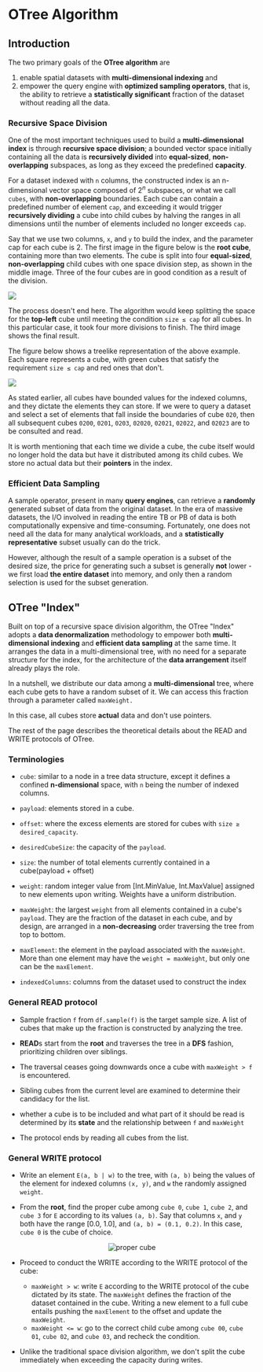 # OTree Algorithm

## Introduction
The two primary goals of the **OTree algorithm** are 
  1) enable spatial datasets with **multi-dimensional indexing** and
  2) empower the query engine with **optimized sampling operators**, that is, the ability to retrieve a **statistically significant** fraction of the dataset without reading all the data.

### Recursive Space Division
One of the most important techniques used to build a **multi-dimensional index** is through **recursive space division**; a bounded vector space initially containing all the data is **recursively divided** into **equal-sized**, **non-overlapping** subspaces, as long as they exceed the predefined **capacity**.

For a dataset indexed with `n` columns, the constructed index is an n-dimensional vector space composed of $2^n$ subspaces, or what we call `cubes`, with **non-overlapping** boundaries. Each cube can contain a predefined number of element `cap`, and exceeding it would trigger **recursively dividing** a cube into child cubes by halving the ranges in all dimensions until the number of elements included no longer exceeds `cap`.

Say that we use two columns, `x`, and `y` to build the index, and the parameter cap for each cube is 2. The first image in the figure below is the **root cube**, containing more than two elements. The cube is split into four **equal-sized**, **non-overlapping** child cubes with one space division step, as shown in the middle image. Three of the four cubes are in good condition as a result of the division.

![](./images/rsd-all.png)

The process doesn't end here. The algorithm would keep splitting the space for the **top-left** cube until meeting the condition `size ≤ cap` for all cubes. In this particular case, it took four more divisions to finish. The third image shows the final result.

The figure below shows a treelike representation of the above example. Each square represents a cube, with green cubes that satisfy the requirement `size ≤ cap` and red ones that don't.

![](./images/rsd-tree.png)

As stated earlier, all cubes have bounded values for the indexed columns, and they dictate the elements they can store. If we were to query a dataset and select a set of elements that fall inside the boundaries of cube `020`, then all subsequent cubes `0200`, `0201`, `0203`, `02020`, `02021`, `02022`, and `02023` are to be consulted and read.

It is worth mentioning that each time we divide a cube, the cube itself would no longer hold the data but have it distributed among its child cubes. We store no actual data but their **pointers** in the index.

### Efficient Data Sampling
A sample operator, present in many **query engines**, can retrieve a **randomly** generated subset of data from the original dataset. In the era of massive datasets, the I/O involved in reading the entire TB or PB of data is both computationally expensive and time-consuming. Fortunately, one does not need all the data for many analytical workloads, and a **statistically representative** subset usually can do the trick.

However, although the result of a sample operation is a subset of the desired size, the price for generating such a subset is generally **not** lower - we first load **the entire dataset** into memory, and only then a random selection is used for the subset generation.

## OTree "Index"
Built on top of a recursive space division algorithm, the OTree "Index" adopts a **data denormalization** methodology to empower both **multi-dimensional indexing** and **efficient data sampling** at the same time. It arranges the data in a multi-dimensional tree, with no need for a separate structure for the index, for the architecture of the **data arrangement** itself already plays the role.

In a nutshell, we distribute our data among a **multi-dimensional** tree, where each cube gets to have a random subset of it. We can access this fraction through a parameter called `maxWeight.`

In this case, all cubes store **actual** data and don't use pointers.

The rest of the page describes the theoretical details about the READ and WRITE protocols of OTree.

### Terminologies
- `cube`: similar to a node in a tree data structure, except it defines a confined **n-dimensional** space, with `n` being the number of indexed columns.
  

- `payload`: elements stored in a cube.

  
- `offset`: where the excess elements are stored for cubes with `size ≥ desired_capacity`.

  
- `desiredCubeSize`: the capacity of the `payload`.

  
- `size`: the number of total elements currently contained in a cube(payload + offset)

  
- `weight`: random integer value from [Int.MinValue, Int.MaxValue] assigned to new elements upon writing. Weights have a uniform distribution.

  
- `maxWeight`: the largest `weight` from all elements contained in a cube's `payload`. They are the fraction of the dataset in each cube, and by design, are arranged in a **non-decreasing** order traversing the tree from top to bottom.

  
- `maxElement`: the element in the payload associated with the `maxWeight`. More than one element may have the `weight = maxWeight`, but only one can be the `maxElement`.
  

- `indexedColumns`: columns from the dataset used to construct the index

### General READ protocol
- Sample fraction `f` from `df.sample(f)` is the target sample size. A list of cubes that make up the fraction is constructed by analyzing the tree.


- **READ**s start from the **root** and traverses the tree in a **DFS** fashion, prioritizing children over siblings.


- The traversal ceases going downwards once a cube with `maxWeight > f` is encountered.


- Sibling cubes from the current level are examined to determine their candidacy for the list.


- whether a cube is to be included and what part of it should be read is determined by its **state** and the relationship between `f` and `maxWeight`


- The protocol ends by reading all cubes from the list.


### General WRITE protocol
- Write an element `E(a, b | w)` to the tree, with `(a, b)` being the values of the element for indexed columns `(x, y)`, and `w` the randomly assigned `weight`.
  

- From the **root**, find the proper cube among `cube 0`, `cube 1`, `cube 2`, and `cube 3` for `E` according to its values `(a, b)`. Say that columns `x`, and `y` both have the range [0.0, 1.0], and `(a, b) = (0.1, 0.2)`. In this case, `cube 0` is the cube of choice.

<p align="center">
	<img src="https://raw.githubusercontent.com/Qbeast-io/qbeast-spark/main/docs/images/proper-cube.png" alt="proper cube"/>
</p>

- Proceed to conduct the WRITE according to the WRITE protocol of the cube:
    - `maxWeight > w`: write `E` according to the WRITE protocol of the cube dictated by its state. The `maxWeight` defines the fraction of the dataset contained in the cube. Writing a new element to a full cube entails pushing the `maxElement` to the offset and update the `maxWeight`.
    - `maxWeight <= w`: go to the correct child cube among `cube 00`, `cube 01`, `cube 02`, and `cube 03`, and recheck the condition.
    

- Unlike the traditional space division algorithm, we don't split the cube immediately when exceeding the capacity during writes.
